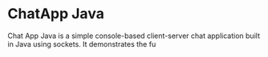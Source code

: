 <h1>ChatApp Java</h1>
<p>
  Chat App Java is a simple console-based client-server chat application built in Java using sockets. It demonstrates the fu
</p> 
